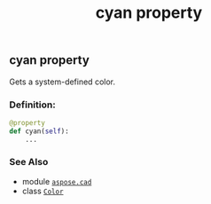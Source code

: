 ﻿---
title: cyan property
second_title: Aspose.CAD for Python via .NET API References
description: 
type: docs
weight: 360
url: /python-net/aspose.cad/color/cyan/
is_root: false
---

## cyan property


Gets a system-defined color.
### Definition:
```python
@property
def cyan(self):
    ...
```

### See Also
* module [`aspose.cad`](../../)
* class [`Color`](/cad/python-net/aspose.cad/color)
